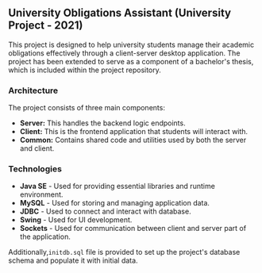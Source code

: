 ## University Obligations Assistant (University Project - 2021)

This project is designed to help university students manage their academic obligations effectively through a client-server desktop application. The project has been extended to serve as a component of a bachelor's thesis, which is included within the project repository.

### Architecture

The project consists of three main components:

- **Server:** This handles the backend logic endpoints.
- **Client:** This is the frontend application that students will interact with.
- **Common:** Contains shared code and utilities used by both the server and client.

### Technologies
- **Java SE** - Used for providing essential libraries and runtime environment.
- **MySQL** - Used for storing and managing application data.
- **JDBC** - Used to connect and interact with database.
- **Swing** - Used for UI development.
- **Sockets** - Used for communication between client and server part of the application.

Additionally,`initdb.sql` file is provided to set up the project's database schema and populate it with initial data.
